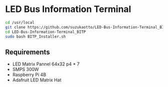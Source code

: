 # LED Bus Information Terminal
```bash
cd /usr/local
git clone https://github.com/suzukaotto/LED-Bus-Information-Terminal_BITP.git
cd LED-Bus-Information-Terminal_BITP
sudo bash BITP_Installer.sh
```
## Requirements
* LED Matrix Pannel 64x32 p4 * 7
* SMPS 300W
* Raspberry Pi 4B
* Adafruit LED Matrix Hat

